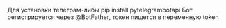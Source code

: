 Для установки телеграм-либы
pip install pytelegrambotapi
Бот регистрируется через @BotFather, токен пишется в переменную token